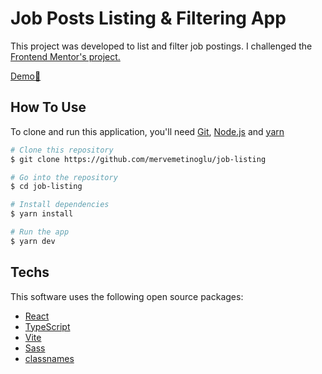 # Job Posts Listing & Filtering App

This project was developed to list and filter job postings. I challenged the [Frontend Mentor's project.](https://www.frontendmentor.io/challenges/job-listings-with-filtering-ivstIPCt)

[Demo:star2:](https://jobs-listingapp.vercel.app)

## How To Use

To clone and run this application, you'll need [Git](https://git-scm.com), [Node.js](https://nodejs.org/en/download/) and [yarn](https://yarnpkg.com/) 

```bash
# Clone this repository
$ git clone https://github.com/mervemetinoglu/job-listing

# Go into the repository
$ cd job-listing

# Install dependencies
$ yarn install

# Run the app
$ yarn dev
```

## Techs

This software uses the following open source packages:

- [React](https://beta.reactjs.org/)
- [TypeScript](https://www.typescriptlang.org/)
- [Vite](https://vitejs.dev/)
- [Sass](https://sass-lang.com/)
- [classnames](https://github.com/JedWatson/classnames)






